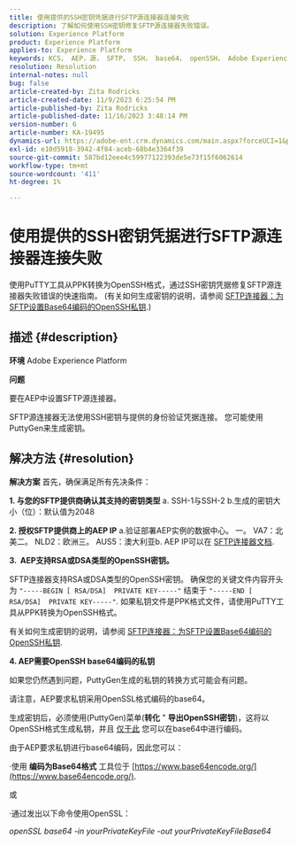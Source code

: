 ```yaml
---
title: 使用提供的SSH密钥凭据进行SFTP源连接器连接失败
description: 了解如何使用SSH密钥修复SFTP源连接器失败错误。
solution: Experience Platform
product: Experience Platform
applies-to: Experience Platform
keywords: KCS， AEP，源， SFTP， SSH， base64， openSSH， Adobe Experience Platform，故障排除，连接器，失败连接， SSH密钥凭据
resolution: Resolution
internal-notes: null
bug: false
article-created-by: Zita Rodricks
article-created-date: 11/9/2023 6:25:54 PM
article-published-by: Zita Rodricks
article-published-date: 11/16/2023 3:48:14 PM
version-number: 6
article-number: KA-19495
dynamics-url: https://adobe-ent.crm.dynamics.com/main.aspx?forceUCI=1&pagetype=entityrecord&etn=knowledgearticle&id=1b71a96a-2d7f-ee11-8179-6045bd006793
exl-id: e10d5918-3942-4f84-aceb-68b4e3364f39
source-git-commit: 587bd12eee4c59977122393de5e73f15f6062614
workflow-type: tm+mt
source-wordcount: '411'
ht-degree: 1%

---
```


# 使用提供的SSH密钥凭据进行SFTP源连接器连接失败


使用PuTTY工具从PPK转换为OpenSSH格式，通过SSH密钥凭据修复SFTP源连接器失败错误的快速指南。 (有关如何生成密钥的说明，请参阅 [SFTP连接器：为SFTP设置Base64编码的OpenSSH私钥](https://experienceleague.adobe.com/docs/experience-platform/sources/connectors/cloud-storage/sftp.html#set-up-a-base64-encoded-openssh-private-key-for-sftp).)

## 描述 {#description}


<b>环境</b>
Adobe Experience Platform

<b>问题</b>

要在AEP中设置SFTP源连接器。

SFTP源连接器无法使用SSH密钥与提供的身份验证凭据连接。 您可能使用PuttyGen来生成密钥。


## 解决方法 {#resolution}


<b>解决方案</b>
首先，确保满足所有先决条件：

<b>1. 与您的SFTP提供商确认其支持的密钥类型</b>
a. SSH-1与SSH-2 b.生成的密钥大小（位）：默认值为2048

<b>2. 授权SFTP提供商上的AEP IP</b>
a.验证部署AEP实例的数据中心。
一。 VA7：北美二。 NLD2：欧洲三。 AUS5：澳大利亚b. AEP IP可以在 [SFTP连接器文档](https://experienceleague.adobe.com/docs/experience-platform/sources/connectors/cloud-storage/sftp.html).



<b>3.  AEP支持RSA或DSA类型的OpenSSH密钥。</b>

SFTP连接器支持RSA或DSA类型的OpenSSH密钥。 确保您的关键文件内容开头为 `"-----BEGIN [ RSA/DSA]  PRIVATE KEY-----"` 结束于 `"-----END [ RSA/DSA]  PRIVATE KEY-----"`. 如果私钥文件是PPK格式文件，请使用PuTTY工具从PPK转换为OpenSSH格式。

有关如何生成密钥的说明，请参阅 [SFTP连接器：为SFTP设置Base64编码的OpenSSH私钥](https://experienceleague.adobe.com/docs/experience-platform/sources/connectors/cloud-storage/sftp.html#set-up-a-base64-encoded-openssh-private-key-for-sftp).



<b>4. AEP需要OpenSSH base64编码的私钥 </b>



如果您仍然遇到问题，PuttyGen生成的私钥的转换方式可能会有问题。

请注意，AEP要求私钥采用OpenSSL格式编码的base64。

生成密钥后，必须使用(PuttyGen)菜单(<b>转化</b> &quot; <b>导出OpenSSH密钥</b>)，这将以OpenSSH格式生成私钥，并且 <u>仅于此</u> 您可以在base64中进行编码。

由于AEP要求私钥进行base64编码，因此您可以：

·使用 <b>编码为Base64格式</b> 工具位于 [https://www.base64encode.org/](https://www.base64encode.org/).

或

·通过发出以下命令使用OpenSSL：

*openSSL base64 -in yourPrivateKeyFile -out yourPrivateKeyFileBase64*

